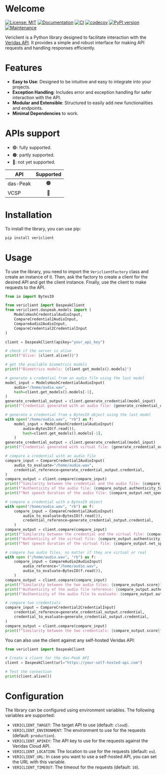 # Welcome

[![License: MIT](https://img.shields.io/badge/License-MIT-orange.svg)](https://opensource.org/licenses/MIT) [![Documentation](https://img.shields.io/badge/docs-GitHub%20Pages-blue)](https://clarriu97.github.io/vericlient/) [![CI](https://github.com/clarriu97/vericlient/actions/workflows/ci.yml/badge.svg)](https://github.com/clarriu97/vericlient/actions/workflows/ci.yml) [![codecov](https://codecov.io/github/clarriu97/vericlient/branch/master/graph/badge.svg?token=H361XPC52E)](https://codecov.io/github/clarriu97/vericlient) [![PyPI version](https://badge.fury.io/py/vericlient.svg)](https://badge.fury.io/py/vericlient) [![Maintenance](https://img.shields.io/badge/Maintained%3F-yes-green.svg)](https://github.com/clarriu97/vericlient/graphs/commit-activity)

Vericlient is a Python library designed to facilitate interaction with
the [Veridas API](https://docs.veridas.com/).
It provides a simple and robust interface for making API requests and
handling responses efficiently.

# Features

- **Easy to Use**: Designed to be intuitive and easy to integrate into your projects.
- **Exception Handling**: Includes error and exception handling for safer interaction with the API.
- **Modular and Extensible**: Structured to easily add new functionalities and endpoints.
- **Minimal Dependencies** to work.

# APIs support

- 🟢: fully supported. 
- 🟠: partly supported.
- 🔴: not yet supported.

| **API**  | **Supported** |
|----------|:-------------:|
| das-Peak |       🟠      |
| VCSP     |       🔴      |

# Installation

To install the library, you can use pip:

```bash
pip install vericlient
```

# Usage

To use the library, you need to import the `VericlientFactory` class and
create an instance of it.
Then, ask the factory to create a client for the desired API and get the
client instance.
Finally, use the client to make requests to the API.

```python
from io import BytesIO

from vericlient import DaspeakClient
from vericlient.daspeak.models import (
    ModelsHashCredentialAudioInput,
    CompareCredential2AudioInput,
    CompareAudio2AudioInput,
    CompareCredential2CredentialInput
)

client = DaspeakClient(apikey="your_api_key")

# check if the server is alive
print(f"Alive: {client.alive()}")

# get the available biometrics models
print(f"Biometrics models: {client.get_models().models}")

# generate a credential from an audio file using the last model
model_input = ModelsHashCredentialAudioInput(
    audio="/home/audio.wav",
    hash=client.get_models().models[-1],
)
generate_credential_output = client.generate_credential(model_input)
print(f"Credential generated with an audio file: {generate_credential_output.credential}")

# generate a credential from a BytesIO object using the last model
with open("/home/audio.wav", "rb") as f:
    model_input = ModelsHashCredentialAudioInput(
        audio=BytesIO(f.read()),
        hash=client.get_models().models[-1],
    )
generate_credential_output = client.generate_credential(model_input)
print(f"Credential generated with virtual file: {generate_credential_output.credential}")

# compare a credential with an audio file
compare_input = CompareCredential2AudioInput(
    audio_to_evaluate="/home/audio.wav",
    credential_reference=generate_credential_output.credential,
)
compare_output = client.compare(compare_input)
print(f"Similarity between the credential and the audio file: {compare_output.score}")
print(f"Authenticity of the audio file: {compare_output.authenticity_to_evaluate}")
print(f"Net speech duration of the audio file: {compare_output.net_speech_duration_to_evaluate}")

# compare a credential with a BytesIO object
with open("/home/audio.wav", "rb") as f:
    compare_input = CompareCredential2AudioInput(
        audio_to_evaluate=BytesIO(f.read()),
        credential_reference=generate_credential_output.credential,
    )
compare_output = client.compare(compare_input)
print(f"Similarity between the credential and the virtual file: {compare_output.score}")
print(f"Authenticity of the virtual file: {compare_output.authenticity_to_evaluate}")
print(f"Net speech duration of the virtual file: {compare_output.net_speech_duration_to_evaluate}")

# compare two audio files, no matter if they are virtual or real
with open ("/home/audio.wav", "rb") as f:
    compare_input = CompareAudio2AudioInput(
        audio_reference="/home/audio.wav",
        audio_to_evaluate=BytesIO(f.read()),
    )
compare_output = client.compare(compare_input)
print(f"Similarity between the two audio files: {compare_output.score}")
print(f"Authenticity of the audio file reference: {compare_output.authenticity_reference}")
print(f"Authenticity of the audio file to evaluate: {compare_output.authenticity_to_evaluate}")

# compare two credentials
compare_input = CompareCredential2CredentialInput(
    credential_reference=generate_credential_output.credential,
    credential_to_evaluate=generate_credential_output.credential,
)
compare_output = client.compare(compare_input)
print(f"Similarity between the two credentials: {compare_output.score}")
```

You can also use the client against any self-hosted Veridas API:

```python
from vericlient import DaspeakClient

# Create a client for the das-Peak API
client = DaspeakClient(url="https://your-self-hosted-api.com")

# Test the connection
print(client.alive())
```

# Configuration

The library can be configured using environment variables.
The following variables are supported:

- `VERICLIENT_TARGET`: The target API to use (default: `cloud`).
- `VERICLIENT_ENVIRONMENT`: The environment to use for the requests (default: `production`).
- `VERICLIENT_APIKEY`: The API key to use for the requests against the Veridas Cloud API.
- `VERICLIENT_LOCATION`: The location to use for the requests (default: `eu`).
- `VERICLIENT_URL`: In case you want to use a self-hosted API, you can set the URL with this variable.
- `VERICLIENT_TIMEOUT`: The timeout for the requests (default: `10`).
